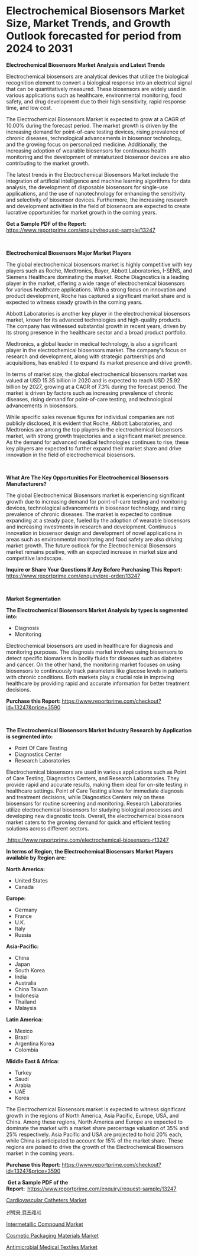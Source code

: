 <p><h1>Electrochemical Biosensors Market Size, Market Trends, and Growth Outlook forecasted for period from 2024 to 2031</h1></p><p><strong>Electrochemical Biosensors Market Analysis and Latest Trends</strong></p>
<p><p>Electrochemical biosensors are analytical devices that utilize the biological recognition element to convert a biological response into an electrical signal that can be quantitatively measured. These biosensors are widely used in various applications such as healthcare, environmental monitoring, food safety, and drug development due to their high sensitivity, rapid response time, and low cost.</p><p>The Electrochemical Biosensors Market is expected to grow at a CAGR of 10.00% during the forecast period. The market growth is driven by the increasing demand for point-of-care testing devices, rising prevalence of chronic diseases, technological advancements in biosensor technology, and the growing focus on personalized medicine. Additionally, the increasing adoption of wearable biosensors for continuous health monitoring and the development of miniaturized biosensor devices are also contributing to the market growth.</p><p>The latest trends in the Electrochemical Biosensors Market include the integration of artificial intelligence and machine learning algorithms for data analysis, the development of disposable biosensors for single-use applications, and the use of nanotechnology for enhancing the sensitivity and selectivity of biosensor devices. Furthermore, the increasing research and development activities in the field of biosensors are expected to create lucrative opportunities for market growth in the coming years.</p></p>
<p><strong>Get a Sample PDF of the Report:&nbsp;</strong> <a href="https://www.reportprime.com/enquiry/request-sample/13247">https://www.reportprime.com/enquiry/request-sample/13247</a></p>
<p>&nbsp;</p>
<p><strong>Electrochemical Biosensors Major Market Players</strong></p>
<p><p>The global electrochemical biosensors market is highly competitive with key players such as Roche, Medtronics, Bayer, Abbott Laboratories, I-SENS, and Siemens Healthcare dominating the market. Roche Diagnostics is a leading player in the market, offering a wide range of electrochemical biosensors for various healthcare applications. With a strong focus on innovation and product development, Roche has captured a significant market share and is expected to witness steady growth in the coming years.</p><p>Abbott Laboratories is another key player in the electrochemical biosensors market, known for its advanced technologies and high-quality products. The company has witnessed substantial growth in recent years, driven by its strong presence in the healthcare sector and a broad product portfolio.</p><p>Medtronics, a global leader in medical technology, is also a significant player in the electrochemical biosensors market. The company's focus on research and development, along with strategic partnerships and acquisitions, has enabled it to expand its market presence and drive growth.</p><p>In terms of market size, the global electrochemical biosensors market was valued at USD 15.35 billion in 2020 and is expected to reach USD 25.92 billion by 2027, growing at a CAGR of 7.3% during the forecast period. The market is driven by factors such as increasing prevalence of chronic diseases, rising demand for point-of-care testing, and technological advancements in biosensors.</p><p>While specific sales revenue figures for individual companies are not publicly disclosed, it is evident that Roche, Abbott Laboratories, and Medtronics are among the top players in the electrochemical biosensors market, with strong growth trajectories and a significant market presence. As the demand for advanced medical technologies continues to rise, these key players are expected to further expand their market share and drive innovation in the field of electrochemical biosensors.</p></p>
<p>&nbsp;</p>
<p><strong>What Are The Key Opportunities For Electrochemical Biosensors Manufacturers?</strong></p>
<p><p>The global Electrochemical Biosensors market is experiencing significant growth due to increasing demand for point-of-care testing and monitoring devices, technological advancements in biosensor technology, and rising prevalence of chronic diseases. The market is expected to continue expanding at a steady pace, fueled by the adoption of wearable biosensors and increasing investments in research and development. Continuous innovation in biosensor design and development of novel applications in areas such as environmental monitoring and food safety are also driving market growth. The future outlook for the Electrochemical Biosensors market remains positive, with an expected increase in market size and competitive landscape.</p></p>
<p><strong>Inquire or Share Your Questions If Any Before Purchasing This Report:</strong> <a href="https://www.reportprime.com/enquiry/pre-order/13247">https://www.reportprime.com/enquiry/pre-order/13247</a></p>
<p>&nbsp;</p>
<p><strong>Market Segmentation</strong></p>
<p><strong>The Electrochemical Biosensors Market Analysis by types is segmented into:</strong></p>
<p><ul><li>Diagnosis</li><li>Monitoring</li></ul></p>
<p><p>Electrochemical biosensors are used in healthcare for diagnosis and monitoring purposes. The diagnosis market involves using biosensors to detect specific biomarkers in bodily fluids for diseases such as diabetes and cancer. On the other hand, the monitoring market focuses on using biosensors to continuously track parameters like glucose levels in patients with chronic conditions. Both markets play a crucial role in improving healthcare by providing rapid and accurate information for better treatment decisions.</p></p>
<p><strong>Purchase this Report:&nbsp;</strong><a href="https://www.reportprime.com/checkout?id=13247&price=3590">https://www.reportprime.com/checkout?id=13247&price=3590</a></p>
<p>&nbsp;</p>
<p><strong>The Electrochemical Biosensors Market Industry Research by Application is segmented into:</strong></p>
<p><ul><li>Point Of Care Testing</li><li>Diagnostics Center</li><li>Research Laboratories</li></ul></p>
<p><p>Electrochemical biosensors are used in various applications such as Point of Care Testing, Diagnostics Centers, and Research Laboratories. They provide rapid and accurate results, making them ideal for on-site testing in healthcare settings. Point of Care Testing allows for immediate diagnosis and treatment decisions, while Diagnostics Centers rely on these biosensors for routine screening and monitoring. Research Laboratories utilize electrochemical biosensors for studying biological processes and developing new diagnostic tools. Overall, the electrochemical biosensors market caters to the growing demand for quick and efficient testing solutions across different sectors.</p></p>
<p><a href="https://www.reportprime.com/electrochemical-biosensors-r13247">&nbsp;https://www.reportprime.com/electrochemical-biosensors-r13247</a></p>
<p><strong>In terms of Region, the Electrochemical Biosensors Market Players available by Region are:</strong></p>
<p>
    <p> <strong> North America: </strong>
        <ul>
            <li>United States</li>
            <li>Canada</li>
        </ul>
        </p> 
    <p> <strong> Europe: </strong>
        <ul>
            <li>Germany</li>
            <li>France</li>
            <li>U.K.</li>
            <li>Italy</li>
            <li>Russia</li>
        </ul>
        </p> 
    <p> <strong> Asia-Pacific: </strong>
        <ul>
            <li>China</li>
            <li>Japan</li>
            <li>South Korea</li>
            <li>India</li>
            <li>Australia</li>
            <li>China Taiwan</li>
            <li>Indonesia</li>
            <li>Thailand</li>
            <li>Malaysia</li>
        </ul>
        </p> 
    <p> <strong> Latin America: </strong>
        <ul>
            <li>Mexico</li>
            <li>Brazil</li>
            <li>Argentina Korea</li>
            <li>Colombia</li>
        </ul>
        </p> 
    <p> <strong> Middle East & Africa: </strong>
        <ul>
            <li>Turkey</li>
            <li>Saudi</li>
            <li>Arabia</li>
            <li>UAE</li>
            <li>Korea</li>
        </ul>
    </p>
    </p>
<p><p>The Electrochemical Biosensors market is expected to witness significant growth in the regions of North America, Asia Pacific, Europe, USA, and China. Among these regions, North America and Europe are expected to dominate the market with a market share percentage valuation of 35% and 25% respectively. Asia Pacific and USA are projected to hold 20% each, while China is anticipated to account for 15% of the market share. These regions are poised to drive the growth of the Electrochemical Biosensors market in the coming years.</p></p>
<p><strong>Purchase this Report: </strong><a href="https://www.reportprime.com/checkout?id=13247&price=3590">https://www.reportprime.com/checkout?id=13247&price=3590</a></p>
<p>&nbsp;<strong>Get a Sample PDF of the Report:&nbsp;&nbsp;</strong><a href="https://www.reportprime.com/enquiry/request-sample/13247">https://www.reportprime.com/enquiry/request-sample/13247</a></p>
<p><strong></strong></p>
<p><p><a href="https://github.com/Glendatilghmankmgz0rbhwpy/Market-Research-Report-List-2/blob/main/cardiovascular-catheters-market.md">Cardiovascular Catheters Market</a></p><p><a href="https://github.com/fernandotryO5lson96765/Market-Research-Report-List-1/blob/main/945705729723.md">선박용 컴프레서</a></p><p><a href="https://issuu.com/reportprime-2/docs/intermetallic-compound-market-size-2030.pptx">Intermetallic Compound Market</a></p><p><a href="https://issuu.com/reportprime-2/docs/cosmetic-packaging-materials-market-size-2030.pptx">Cosmetic Packaging Materials Market</a></p><p><a href="https://github.com/dx0328/Market-Research-Report-List-2/blob/main/antimicrobial-medical-textiles-market.md">Antimicrobial Medical Textiles Market</a></p></p>